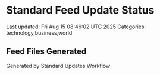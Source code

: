 # Standard Feed Update Status
Last updated: Fri Aug 15 08:46:02 UTC 2025
Categories: technology,business,world

## Feed Files Generated

Generated by Standard Updates Workflow
